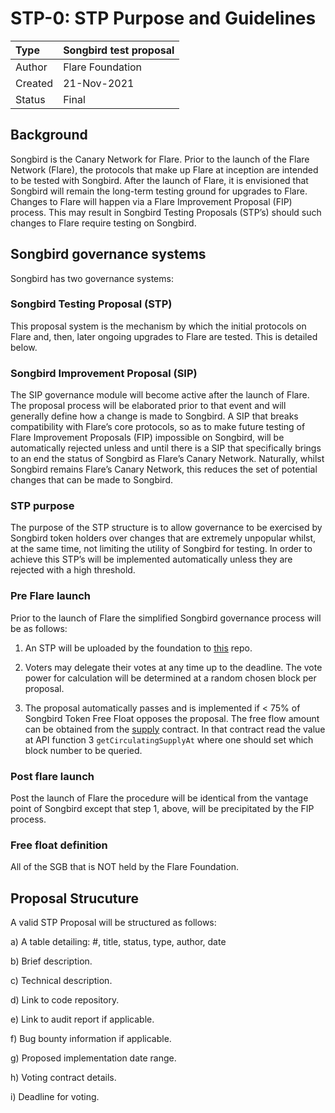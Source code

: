 # STP-0: STP Purpose and Guidelines

| Type         | Songbird test proposal |
| :----------- | :----------------------|
| Author       | Flare Foundation       |
| Created      | 21-Nov-2021            |
| Status       | Final                  |

## Background

Songbird is the Canary Network for Flare. Prior to the launch of the Flare Network (Flare), the protocols that make up Flare at inception are intended to be tested with Songbird. After the launch of Flare, it is envisioned that Songbird will remain the long-term testing ground for upgrades to Flare. Changes to Flare will happen via a Flare Improvement Proposal (FIP) process. This may result in Songbird Testing Proposals (STP’s) should such changes to Flare require testing on Songbird.

## Songbird governance systems

Songbird has two governance systems:

### Songbird Testing Proposal (STP)

This proposal system is the mechanism by which the initial protocols on Flare and, then, later ongoing upgrades to Flare are tested. This is detailed below.

### Songbird Improvement Proposal (SIP)

The SIP governance module will become active after the launch of Flare. The proposal process will be elaborated prior to that event and will generally define how a change is made to Songbird. A SIP that breaks compatibility with Flare’s core protocols, so as to make future testing of Flare Improvement Proposals (FIP) impossible on Songbird, will be automatically rejected unless and until there is a SIP that specifically brings to an end the status of Songbird as Flare’s Canary Network. Naturally, whilst Songbird remains Flare’s Canary Network, this reduces the set of potential changes that can be made to Songbird.

### STP purpose

The purpose of the STP structure is to allow governance to be exercised by Songbird token holders over changes that are extremely unpopular whilst, at the same time, not limiting the utility of Songbird for testing. In order to achieve this STP’s will be implemented automatically unless they are rejected with a high threshold. 

### Pre Flare launch

Prior to the launch of Flare the simplified Songbird governance process will be as follows: 

1) An STP will be uploaded by the foundation to [this](https://github.com/flare-foundation/STPs) repo. 

2) Voters may delegate their votes at any time up to the deadline. The vote power for calculation will be determined at a random chosen block per proposal.

3) The proposal automatically passes and is implemented if < 75% of Songbird Token Free Float opposes the proposal. The free flow amount can be obtained from the [supply](https://songbird-explorer.flare.network/address/0x5059bA6272Fa598efAaCC9b6FCeFef7366980aD7/read-contract) contract. In that contract read the value at API function 3 `getCirculatingSupplyAt` where one should set which block number to be queried.

### Post flare launch

Post the launch of Flare the procedure will be identical from the vantage point of Songbird except that step 1, above, will be precipitated by the FIP process.

### Free float definition

All of the SGB that is NOT held by the Flare Foundation.

## Proposal Strucuture

A valid STP Proposal will be structured as follows:

a) A table detailing: #, title, status, type, author, date

b) Brief description.

c) Technical description.

d) Link to code repository.

e) Link to audit report if applicable.

f) Bug bounty information if applicable.

g) Proposed implementation date range.

h) Voting contract details.

i) Deadline for voting.

